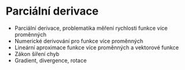 # Parciální derivace

* Parciální derivace, problematika měření rychlosti funkce více proměnných
* Numerické derivování pro funkce více proměnných
* Lineární aproximace funkce více proměnných a vektorové funkce
* Zákon šíření chyb
* Gradient, divergence, rotace

